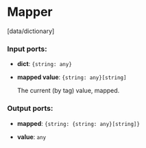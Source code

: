 # Mapper

[data/dictionary]

### Input ports:

* __dict__: `{string: any}`


* __mapped value__: `{string: any}[string]`

    The current (by tag) value, mapped.

### Output ports:

* __mapped__: `{string: {string: any}[string]}`


* __value__: `any`

